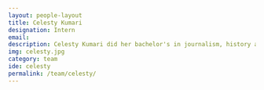 ```yaml
---
layout: people-layout
title: Celesty Kumari
designation: Intern
email: 
description: Celesty Kumari did her bachelor's in journalism, history and travel and tourism from Mount Carmel College and is currently pursuing Master's in Social Design from Ambedkar University, Delhi.  Her interests lie in the area of community development through sustainability, environmental issues, public spaces and gender and caste discrimination. She likes drawing, watching anime, and reading novels and mangas.
img: celesty.jpg
category: team
ide: celesty
permalink: /team/celesty/
---
```


